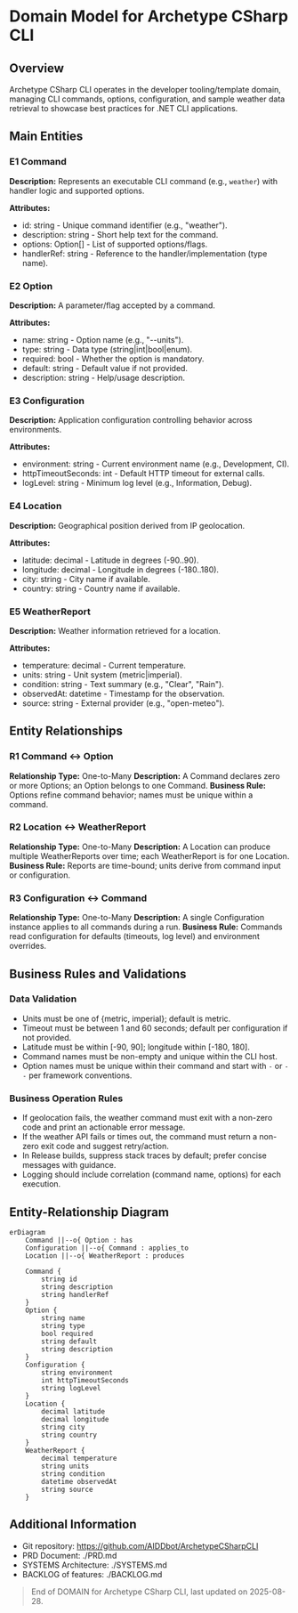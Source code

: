 # Domain Model for Archetype CSharp CLI

## Overview

Archetype CSharp CLI operates in the developer tooling/template domain, managing CLI commands, options, configuration, and sample weather data retrieval to showcase best practices for .NET CLI applications.

## Main Entities

### E1 Command

**Description:** Represents an executable CLI command (e.g., `weather`) with handler logic and supported options.

**Attributes:**
- id: string - Unique command identifier (e.g., "weather").
- description: string - Short help text for the command.
- options: Option[] - List of supported options/flags.
- handlerRef: string - Reference to the handler/implementation (type name).

### E2 Option

**Description:** A parameter/flag accepted by a command.

**Attributes:**
- name: string - Option name (e.g., "--units").
- type: string - Data type (string|int|bool|enum).
- required: bool - Whether the option is mandatory.
- default: string - Default value if not provided.
- description: string - Help/usage description.

### E3 Configuration

**Description:** Application configuration controlling behavior across environments.

**Attributes:**
- environment: string - Current environment name (e.g., Development, CI).
- httpTimeoutSeconds: int - Default HTTP timeout for external calls.
- logLevel: string - Minimum log level (e.g., Information, Debug).

### E4 Location

**Description:** Geographical position derived from IP geolocation.

**Attributes:**
- latitude: decimal - Latitude in degrees (-90..90).
- longitude: decimal - Longitude in degrees (-180..180).
- city: string - City name if available.
- country: string - Country name if available.

### E5 WeatherReport

**Description:** Weather information retrieved for a location.

**Attributes:**
- temperature: decimal - Current temperature.
- units: string - Unit system (metric|imperial).
- condition: string - Text summary (e.g., "Clear", "Rain").
- observedAt: datetime - Timestamp for the observation.
- source: string - External provider (e.g., "open-meteo").

## Entity Relationships

### R1 Command ↔ Option

**Relationship Type:** One-to-Many
**Description:** A Command declares zero or more Options; an Option belongs to one Command.
**Business Rule:** Options refine command behavior; names must be unique within a command.

### R2 Location ↔ WeatherReport

**Relationship Type:** One-to-Many
**Description:** A Location can produce multiple WeatherReports over time; each WeatherReport is for one Location.
**Business Rule:** Reports are time-bound; units derive from command input or configuration.

### R3 Configuration ↔ Command

**Relationship Type:** One-to-Many
**Description:** A single Configuration instance applies to all commands during a run.
**Business Rule:** Commands read configuration for defaults (timeouts, log level) and environment overrides.

## Business Rules and Validations

### Data Validation 

- Units must be one of {metric, imperial}; default is metric.
- Timeout must be between 1 and 60 seconds; default per configuration if not provided.
- Latitude must be within [-90, 90]; longitude within [-180, 180].
- Command names must be non-empty and unique within the CLI host.
- Option names must be unique within their command and start with `-` or `--` per framework conventions.

### Business Operation Rules

- If geolocation fails, the weather command must exit with a non-zero code and print an actionable error message.
- If the weather API fails or times out, the command must return a non-zero exit code and suggest retry/action.
- In Release builds, suppress stack traces by default; prefer concise messages with guidance.
- Logging should include correlation (command name, options) for each execution.

## Entity-Relationship Diagram

```mermaid
erDiagram
    Command ||--o{ Option : has
    Configuration ||--o{ Command : applies_to
    Location ||--o{ WeatherReport : produces

    Command {
        string id
        string description
        string handlerRef
    }
    Option {
        string name
        string type
        bool required
        string default
        string description
    }
    Configuration {
        string environment
        int httpTimeoutSeconds
        string logLevel
    }
    Location {
        decimal latitude
        decimal longitude
        string city
        string country
    }
    WeatherReport {
        decimal temperature
        string units
        string condition
        datetime observedAt
        string source
    }
```

## Additional Information

- Git repository: https://github.com/AIDDbot/ArchetypeCSharpCLI
- PRD Document: ./PRD.md
- SYSTEMS Architecture: ./SYSTEMS.md
- BACKLOG of features: ./BACKLOG.md

> End of DOMAIN for Archetype CSharp CLI, last updated on 2025-08-28.
